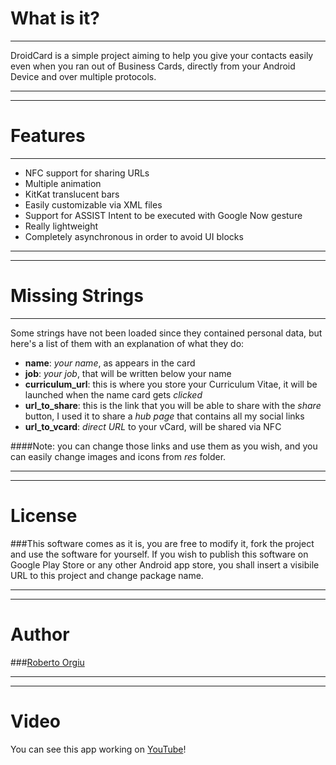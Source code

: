 What is it?
=========
-------
DroidCard is a simple project aiming to help you give your contacts easily even when you ran out of Business Cards, directly from your Android Device and over multiple protocols.

------

------
Features
====
---
* NFC support for sharing URLs
* Multiple animation
* KitKat translucent bars
* Easily customizable via XML files
* Support for ASSIST Intent to be executed with Google Now gesture
* Really lightweight
* Completely asynchronous in order to avoid UI blocks

----

----

Missing Strings
====

----
Some strings have not been loaded since they contained personal data, but here's a list of them with an explanation of what they do:
* **name**: *your name*, as appears in the card
* **job**: *your job*, that will be written below your name
* **curriculum_url**: this is where you store your Curriculum Vitae, it will be launched when the name card gets *clicked*
* **url_to_share**: this is the link that you will be able to share with the *share* button, I used it to share a *hub page* that contains all my social links
* **url_to_vcard**: *direct URL* to your vCard, will be shared via NFC

####Note: you can change those links and use them as you wish, and you can easily change images and icons from *res* folder.

-----

-----
License
==
###This software comes as it is, you are free to modify it, fork the project and use the software for yourself. If you wish to publish this software on Google Play Store or any other Android app store, you shall insert a visibile URL to this project and change package name.

-----

-----

Author
==
###[Roberto Orgiu]

-----

-----
Video
===
You can see this app working on [YouTube]!

[Roberto Orgiu]:mailto:roberto@orgiu.net?subject=DroidCard
[YouTube]:http://youtu.be/kvOa8Nn2x7I